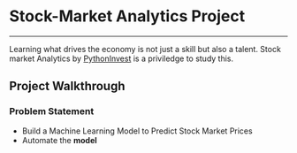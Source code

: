 # Stock-Market Analytics Project
---
Learning what drives the economy is not just a skill but also a talent.
Stock market Analytics by [PythonInvest]("https://pythoninvest.com/") is a priviledge to study this.

## Project Walkthrough
### Problem Statement
- Build a Machine Learning Model to Predict Stock Market Prices
- Automate  the **model**
